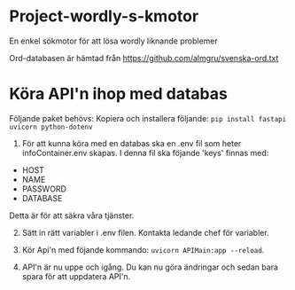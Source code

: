 # Project-wordly-s-kmotor
En enkel sökmotor för att lösa wordly liknande problemer

Ord-databasen är hämtad från https://github.com/almgru/svenska-ord.txt

# Köra API'n ihop med databas
Följande paket behövs:
Kopiera och installera följande:
```pip install fastapi uvicorn python-dotenv```

1. För att kunna köra med en databas ska en .env fil som heter infoContainer.env skapas. I denna fil ska föjande 'keys' finnas med:
* HOST
* NAME
* PASSWORD
* DATABASE

Detta är för att säkra våra tjänster.

2. Sätt in rätt variabler i .env filen. Kontakta ledande chef för variabler.

3. Kör Api'n med föjande kommando: ```uvicorn APIMain:app --reload```.

4. API'n är nu uppe och igång. Du kan nu göra ändringar och sedan bara spara för att uppdatera API'n.
